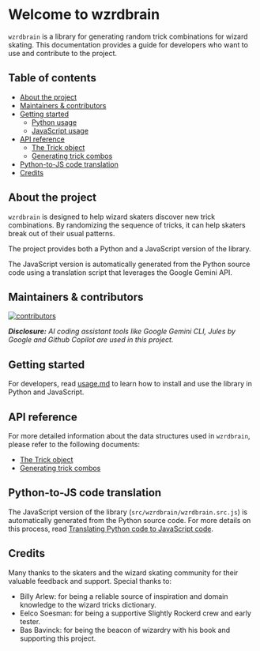 # Welcome to wzrdbrain

`wzrdbrain` is a library for generating random trick combinations for wizard skating. This documentation provides a guide for developers who want to use and contribute to the project.

## Table of contents

- [About the project](#about-the-project)
- [Maintainers & contributors](#maintainers--contributors)
- [Getting started](./usage.md)
  - [Python usage](./usage.md#python-usage)
  - [JavaScript usage](./usage.md#javascript-usage)
- [API reference](./api_reference.md)
  - [The Trick object](./api_reference#the-trick-object.md)
  - [Generating trick combos](./api_reference.md#generating-trick-combos)
- [Python-to-JS code translation](#python-to-js-code-translation)
- [Credits](#credits)


## About the project

`wzrdbrain`  is designed to help wizard skaters discover new trick combinations. By randomizing the sequence of tricks, it can help skaters break out of their usual patterns. 

The project provides both a Python and a JavaScript version of the library.

The JavaScript version is automatically generated from the Python source code using a translation script that leverages the Google Gemini API.

## Maintainers & contributors

[![contributors](https://contrib.rocks/image?repo=nazroll/wzrdbrain)](https://github.com/nazroll/wzrdbrain/graphs/contributors)

_**Disclosure:** AI coding assistant tools like Google Gemini CLI, Jules by Google and Github Copilot are used in this project._

## Getting started

For developers, read [usage.md](./usage.md) to learn how to install and use the library in Python and JavaScript.

## API reference

For more detailed information about the data structures used in `wzrdbrain`, please refer to the following documents:

- [The Trick object](./api_reference.md#the-trick-object)
- [Generating trick combos](./api_reference.md#generating-trick-combos)

## Python-to-JS code translation

The JavaScript version of the library (`src/wzrdbrain/wzrdbrain.src.js`) is automatically generated from the Python source code. For more details on this process, read [Translating Python code to JavaScript code](./translate2js.md).

## Credits

Many thanks to the skaters and the wizard skating community for their valuable feedback and support. Special thanks to:

- Billy Arlew: for being a reliable source of inspiration and domain knowledge to the wizard tricks dictionary.
- Eelco Soesman: for being a supportive Slightly Rockerd crew and early tester.
- Bas Bavinck: for being the beacon of wizardry with his book and supporting this project.
